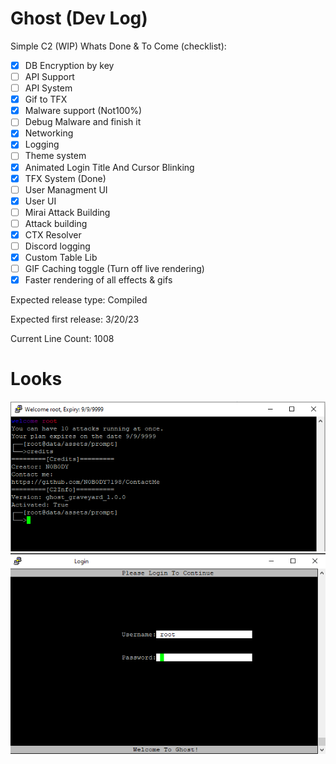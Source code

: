# Ghost (Dev Log)
Simple C2 (WIP)
Whats Done & To Come (checklist):
- [x] DB Encryption by key
- [ ] API Support
- [ ] API System
- [x] Gif to TFX
- [x] Malware support (Not100%)
- [ ] Debug Malware and finish it
- [x] Networking
- [x] Logging
- [ ] Theme system
- [x] Animated Login Title And Cursor Blinking
- [x] TFX System (Done)
- [ ] User Managment UI
- [x] User UI
- [ ] Mirai Attack Building
- [ ] Attack building
- [x] CTX Resolver
- [ ] Discord logging
- [x] Custom Table Lib
- [ ] GIF Caching toggle (Turn off live rendering)
- [x] Faster rendering of all effects & gifs

Expected release type: Compiled

Expected first release: 3/20/23

Current Line Count: 1008 
# Looks
![DevImage](https://raw.githubusercontent.com/N0B0DY7198/Ghost/main/ui.png)
![DevImage2](https://raw.githubusercontent.com/N0B0DY7198/Ghost/main/best_login.png)
